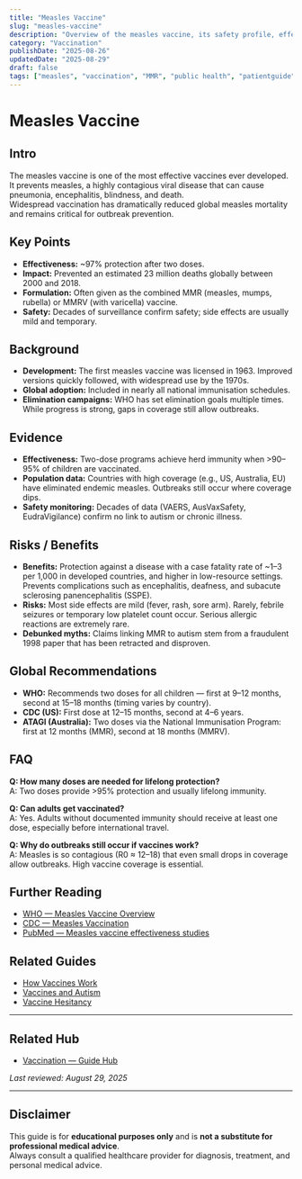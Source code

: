 ```yaml
---
title: "Measles Vaccine"
slug: "measles-vaccine"
description: "Overview of the measles vaccine, its safety profile, effectiveness, and impact on global public health."
category: "Vaccination"
publishDate: "2025-08-26"
updatedDate: "2025-08-29"
draft: false
tags: ["measles", "vaccination", "MMR", "public health", "patientguide"]
---
```


# Measles Vaccine

## Intro
The measles vaccine is one of the most effective vaccines ever developed. It prevents measles, a highly contagious viral disease that can cause pneumonia, encephalitis, blindness, and death.  
Widespread vaccination has dramatically reduced global measles mortality and remains critical for outbreak prevention.

## Key Points
- **Effectiveness:** ~97% protection after two doses.  
- **Impact:** Prevented an estimated 23 million deaths globally between 2000 and 2018.  
- **Formulation:** Often given as the combined MMR (measles, mumps, rubella) or MMRV (with varicella) vaccine.  
- **Safety:** Decades of surveillance confirm safety; side effects are usually mild and temporary.  

## Background
- **Development:** The first measles vaccine was licensed in 1963. Improved versions quickly followed, with widespread use by the 1970s.  
- **Global adoption:** Included in nearly all national immunisation schedules.  
- **Elimination campaigns:** WHO has set elimination goals multiple times. While progress is strong, gaps in coverage still allow outbreaks.  

## Evidence
- **Effectiveness:** Two-dose programs achieve herd immunity when >90–95% of children are vaccinated.  
- **Population data:** Countries with high coverage (e.g., US, Australia, EU) have eliminated endemic measles. Outbreaks still occur where coverage dips.  
- **Safety monitoring:** Decades of data (VAERS, AusVaxSafety, EudraVigilance) confirm no link to autism or chronic illness.  

## Risks / Benefits
- **Benefits:** Protection against a disease with a case fatality rate of ~1–3 per 1,000 in developed countries, and higher in low-resource settings. Prevents complications such as encephalitis, deafness, and subacute sclerosing panencephalitis (SSPE).  
- **Risks:** Most side effects are mild (fever, rash, sore arm). Rarely, febrile seizures or temporary low platelet count occur. Serious allergic reactions are extremely rare.  
- **Debunked myths:** Claims linking MMR to autism stem from a fraudulent 1998 paper that has been retracted and disproven.  

## Global Recommendations
- **WHO:** Recommends two doses for all children — first at 9–12 months, second at 15–18 months (timing varies by country).  
- **CDC (US):** First dose at 12–15 months, second at 4–6 years.  
- **ATAGI (Australia):** Two doses via the National Immunisation Program: first at 12 months (MMR), second at 18 months (MMRV).  

## FAQ
**Q: How many doses are needed for lifelong protection?**  
A: Two doses provide >95% protection and usually lifelong immunity.  

**Q: Can adults get vaccinated?**  
A: Yes. Adults without documented immunity should receive at least one dose, especially before international travel.  

**Q: Why do outbreaks still occur if vaccines work?**  
A: Measles is so contagious (R0 ≈ 12–18) that even small drops in coverage allow outbreaks. High vaccine coverage is essential.  

## Further Reading
- [WHO — Measles Vaccine Overview](https://www.who.int/news-room/fact-sheets/detail/measles)  
- [CDC — Measles Vaccination](https://www.cdc.gov/vaccines/vpd/measles/index.html)  
- [PubMed — Measles vaccine effectiveness studies](https://pubmed.ncbi.nlm.nih.gov/?term=measles+vaccine+effectiveness)  

## Related Guides
- [How Vaccines Work](/guides/how-vaccines-work/)  
- [Vaccines and Autism](/guides/vaccines-and-autism/)  
- [Vaccine Hesitancy](/guides/vaccine-hesitancy/)  

---

## Related Hub
- [Vaccination — Guide Hub](/guides/vaccination/)  

*Last reviewed: August 29, 2025*

---

## Disclaimer
This guide is for **educational purposes only** and is **not a substitute for professional medical advice**.  
Always consult a qualified healthcare provider for diagnosis, treatment, and personal medical advice.
